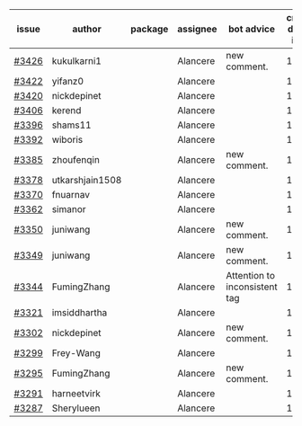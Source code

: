 | issue | author | package | assignee | bot advice | created date of issue | target release date | date from target |
| ------ | ------ | ------ | ------ | ------ | ------ | ------ | :-----: |
| [#3426](https://github.com/Azure/sdk-release-request/issues/3426) | kukulkarni1 |  | Alancere | new comment. | 11-16 | 12-23 |  |
| [#3422](https://github.com/Azure/sdk-release-request/issues/3422) | yifanz0 |  | Alancere |  | 11-16 | 12-23 |  |
| [#3420](https://github.com/Azure/sdk-release-request/issues/3420) | nickdepinet |  | Alancere |  | 11-15 | 12-23 |  |
| [#3406](https://github.com/Azure/sdk-release-request/issues/3406) | kerend |  | Alancere |  | 11-14 | 11-15 |  |
| [#3396](https://github.com/Azure/sdk-release-request/issues/3396) | shams11 |  | Alancere |  | 11-10 | 11-25 |  |
| [#3392](https://github.com/Azure/sdk-release-request/issues/3392) | wiboris |  | Alancere |  | 11-09 | 11-25 |  |
| [#3385](https://github.com/Azure/sdk-release-request/issues/3385) | zhoufenqin |  | Alancere | new comment. | 11-08 | 11-25 |  |
| [#3378](https://github.com/Azure/sdk-release-request/issues/3378) | utkarshjain1508 |  | Alancere |  | 11-07 | 11-25 |  |
| [#3370](https://github.com/Azure/sdk-release-request/issues/3370) | fnuarnav |  | Alancere |  | 11-04 | 11-25 |  |
| [#3362](https://github.com/Azure/sdk-release-request/issues/3362) | simanor |  | Alancere |  | 11-02 | 11-25 |  |
| [#3350](https://github.com/Azure/sdk-release-request/issues/3350) | juniwang |  | Alancere | new comment. | 11-02 | 11-25 |  |
| [#3349](https://github.com/Azure/sdk-release-request/issues/3349) | juniwang |  | Alancere | new comment. | 11-02 | 11-25 |  |
| [#3344](https://github.com/Azure/sdk-release-request/issues/3344) | FumingZhang |  | Alancere | Attention to inconsistent tag | 11-02 | 11-25 |  |
| [#3321](https://github.com/Azure/sdk-release-request/issues/3321) | imsiddhartha |  | Alancere |  | 10-28 | 11-25 |  |
| [#3302](https://github.com/Azure/sdk-release-request/issues/3302) | nickdepinet |  | Alancere | new comment. | 10-26 | 11-25 |  |
| [#3299](https://github.com/Azure/sdk-release-request/issues/3299) | Frey-Wang |  | Alancere |  | 10-26 | 11-25 |  |
| [#3295](https://github.com/Azure/sdk-release-request/issues/3295) | FumingZhang |  | Alancere | new comment. | 10-25 | 11-25 |  |
| [#3291](https://github.com/Azure/sdk-release-request/issues/3291) | harneetvirk |  | Alancere |  | 10-25 | 11-25 |  |
| [#3287](https://github.com/Azure/sdk-release-request/issues/3287) | Sherylueen |  | Alancere |  | 10-24 | 11-16 |  |
